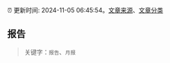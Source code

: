 :alarm_clock: 更新时间: 2024-11-05 06:45:54。[文章来源](/README.md)、[文章分类](/TAGS.md)

## 报告


> 关键字：`报告`、`月报`



